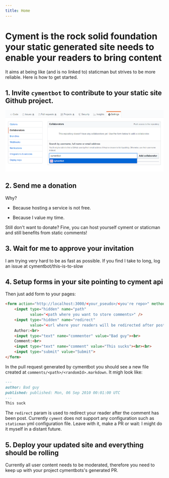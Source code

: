 ```yaml
---
title: Home
---
```


# Cyment is the rock solid foundation your static generated site needs to enable your readers to bring content

It aims at being like (and is no linked to) staticman but strives to be more reliable. Here is how to get started.

## 1. Invite `cymentbot` to contribute to your static site Github project.

![alt catpure](images/add-cymentbot.png)

## 2. Send me a donation

Why? 

* Because hosting a service is not free. 

* Because I value my time.

Still don't want to donate? Fine, you can host yourself cyment or staticman and still benefits from static comments!

## 3. Wait for me to approve your invitation

I am trying very hard to be as fast as possible. If you find I take to long, log an issue at cymentbot/this-is-to-slow

## 4. Setup forms in your site pointing to cyment api

Then just add form to your pages:

```html
<form action="http://localhost:3000/<your_pseudo>/<you're repo>" method="POST">
	<input type="hidden" name="path" 
           value="<path where you want to store comments>" />
    <input type="hidden" name="redirect" 
           value="<url where your readers will be redirected after posting a comment>" />
    Author:<br>
    <input type="text" name="commenter" value="Bad guy"><br>
    Comment:<br>
    <input type="text" name="comment" value="This sucks"><br><br>
    <input type="submit" value="Submit">
</form>
```

In the pull request generated by cymentbot you should see a new file created at `comments/<path>/<randomId>.markdown`. It migh look like:

```markdown
---
author: Bad guy
published: published: Mon, 06 Sep 2010 00:01:00 UTC
---
This suck
```

The `redirect` param is used to redirect your reader after the comment has been post. Currently `cyment` does not support any configuration such as `staticman` yml configuration file. Leave with it, make a PR or wait: I might do it myself in a distant future.

## 5. Deploy your updated site and everything should be rolling

Currently all user content needs to be moderated, therefore you need to keep up with your project cymentbots's generated PR.